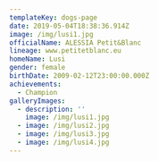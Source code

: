 ```yaml
---
templateKey: dogs-page
date: 2019-05-04T18:38:36.914Z
image: /img/lusi1.jpg
officialName: ALESSIA Petit&Blanc
lineage: www.petitetblanc.eu
homeName: Lusi
gender: female
birthDate: 2009-02-12T23:00:00.000Z
achievements:
  - Champion
galleryImages:
  - description: ''
    image: /img/lusi1.jpg
  - image: /img/lusi2.jpg
  - image: /img/lusi3.jpg
  - image: /img/lusi4.jpg
---
```


